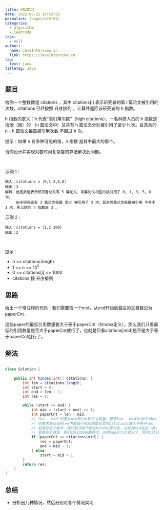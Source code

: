 ```yaml
---
title: H指数II
date: 2022-05-25 14:53:03
permalink: /pages/d43f89/
categories: 
  - algorithm
  - leetcode
tags: 
  - null
author: 
  name: JavaInterview.cn
  link: https://JavaInterview.cn
tag: 
  text: java
titleTag: Java
---
```


## 题目
给你一个整数数组 citations ，其中 citations[i] 表示研究者的第 i 篇论文被引用的次数，citations 已经按照 升序排列 。计算并返回该研究者的 h 指数。

h 指数的定义：h 代表“高引用次数”（high citations），一名科研人员的 h 指数是指他（她）的 （n 篇论文中）总共有 h 篇论文分别被引用了至少 h 次。且其余的 n - h 篇论文每篇被引用次数 不超过 h 次。

提示：如果 h 有多种可能的值，h 指数 是其中最大的那个。

请你设计并实现对数时间复杂度的算法解决此问题。

 

示例 1：

    输入：citations = [0,1,3,5,6]
    输出：3 
    解释：给定数组表示研究者总共有 5 篇论文，每篇论文相应的被引用了 0, 1, 3, 5, 6 次。
         由于研究者有 3 篇论文每篇 至少 被引用了 3 次，其余两篇论文每篇被引用 不多于 3 次，所以她的 h 指数是 3 。
示例 2：

    输入：citations = [1,2,100]
    输出：2
 

提示：

- n == citations.length
- 1 <= n <= 10<sup>5</sup>
- 0 <= citations[i] <= 1000
- citations 按 升序排列




## 思路

给出一个带注释的代码：我们需要找一个mid，从mid开始到最后的文章数记为paperCnt，

这些paper的最低引用数量要大于等于paperCnt（hIndex定义），那么我们只看最低的引用数量是否大于paperCnt就行了，也就是只看citations[mid]是不是大于等于paperCnt就行了。


## 解法
```java

class Solution {
    
    public int hIndex(int[] citations) {
        int len = citations.length;
        int start = 0;
        int end = len - 1;
        int res = 0;

        while (start <= end) {
            int mid = (start + end) >> 1;
            int paperCnt = len - mid;
            // len - mid 代表从mid到len到论文数量，若想len - mid作为hIndex
            // 则要求从mid到len中最低引用的那篇论文的citations就大于等于len - mid（也就是citations[mid]>=paperCnt）。
            // 若满足这个条件，我们尝试能不能让hIndex更大些，也就是mid往左一些，那么我们就调整end = mid - 1
            // 若条件不满足，我们让mid向右面移动，这样paperCnt就少了，同时citations[mid]也大了，我们再看看从mid开始到len能不能作为hIndex
            if (paperCnt <= citations[mid]) {
                res = paperCnt;
                end = mid - 1;
            } else
                start = mid + 1;
        }
        return res;
    }
}
```

## 总结

- 分析出几种情况，然后分别对各个情况实现 

